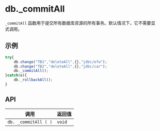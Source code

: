 # db._commitAll

`_commitAll` 函数用于提交所有数据库资源的所有事务。默认情况下，它不需要显式调用。

## 示例

```javascript
try{
	db.change("TB1","deleteAll",{},"jdbc/efw");
	db.change("TB2","deleteAll",{},"jdbc/car");
	db._commitAll();
}catch(e){
	db._rollbackAll();
}
```

## API

| 调用 | 返回值 |
|---|---|
| `db. _commitAll ( )` | `void` |